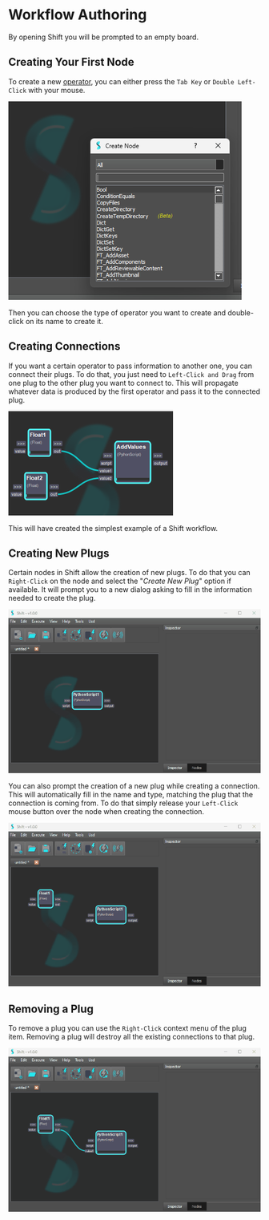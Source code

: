 # Workflow Authoring

By opening Shift you will be prompted to an empty board.  

## Creating Your First Node

To create a new [operator](intro/terminology.md/#operator), you can either press the `Tab Key` or `Double Left-Click` with your mouse.  

![Create Node Dialog](../images/node_creation_dialog.png "Create Node Dialog")  

Then you can choose the type of operator you want to create and double-click on its name to create it.

## Creating Connections

If you want a certain operator to pass information to another one, you can connect their plugs. To do that, you just need to `Left-Click and Drag` from one plug to the other plug you want to connect to. This will propagate whatever data is produced by the first operator and pass it to the connected plug.  

![Connected Nodes](../images/connected_nodes.png "Connected Nodes")  

This will have created the simplest example of a Shift workflow.

## Creating New Plugs

Certain nodes in Shift allow the creation of new plugs. To do that you can `Right-Click` on the node and select the "*Create New Plug*" option if available. It will prompt you to a new dialog asking to fill in the information needed to create the plug.

![New Plug](../images/new_plug.gif)

You can also prompt the creation of a new plug while creating a connection. This will automatically fill in the name and type, matching the plug that the connection is coming from.
To do that simply release your `Left-Click` mouse button over the node when creating the connection.

![New Plug](../images/new_plug_drag_connection.gif)

## Removing a Plug

To remove a plug you can use the `Right-Click` context menu of the plug item. Removing a plug will destroy all the existing connections to that plug.

![Removing Plug](../images/removing_plug.gif)

